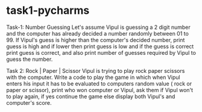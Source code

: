 # task1-pycharms
Task-1: Number Guessing
Let's assume Vipul is guessing a 2 digit number and the computer has already decided a number randomly between 01 to 99. If Vipul's guess is higher than the computer's decided number, print guess is high and if lower then print guess is low and if the guess is correct print guess is correct, and also print number of guesses required by Vipul to guess the number.

Task 2: Rock | Paper | Scissor
Vipul is trying to play rock paper scissors with the computer. Write a code to play the game in which when Vipul enters his input it has to be evaluated to computers random value ( rock or paper or scissor), print who won computer or Vipul, ask them if Vipul won't to play again, if yes continue the game else display both Vipul's and computer's score.
